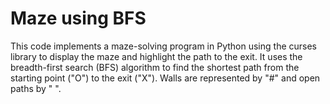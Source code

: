 # Maze using BFS

This code implements a maze-solving program in Python using the curses library to display the maze and highlight the path to the exit. 
It uses the breadth-first search (BFS) algorithm to find the shortest path from the starting point ("O") to the exit ("X"). 
Walls are represented by "#" and open paths by " ".
